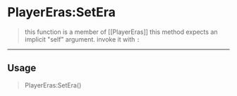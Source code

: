 # PlayerEras:SetEra
> this function is a member of [[PlayerEras]]
> this method expects an implicit "self" argument. invoke it with `:`
-----
## Usage
> PlayerEras:SetEra()
